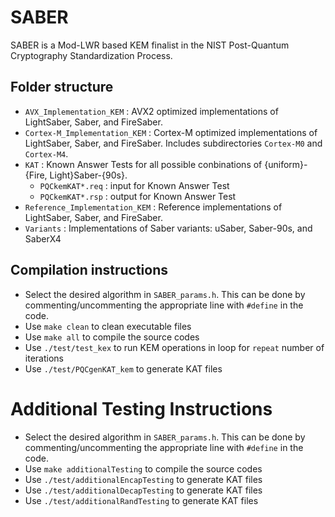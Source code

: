 # SABER

SABER is a Mod-LWR based KEM finalist in the NIST Post-Quantum Cryptography Standardization Process.

## Folder structure

* `AVX_Implementation_KEM` : AVX2 optimized implementations of LightSaber, Saber, and FireSaber.
* `Cortex-M_Implementation_KEM` : Cortex-M optimized implementations of LightSaber, Saber, and FireSaber. Includes subdirectories `Cortex-M0` and `Cortex-M4`.
* `KAT` : Known Answer Tests for all possible conbinations of {uniform}-{Fire, Light}Saber-{90s}.
  * `PQCkemKAT*.req` : input for Known Answer Test
  * `PQCkemKAT*.rsp` : output for Known Answer Test
* `Reference_Implementation_KEM` : Reference implementations of LightSaber, Saber, and FireSaber.
* `Variants` : Implementations of Saber variants: uSaber, Saber-90s, and SaberX4

## Compilation instructions

* Select the desired algorithm in `SABER_params.h`. This can be done by commenting/uncommenting the appropriate line with `#define` in the code.   
* Use `make clean` to clean executable files
* Use `make all` to compile the source codes 
* Use `./test/test_kex` to run KEM operations in loop for `repeat` number of iterations
* Use `./test/PQCgenKAT_kem` to generate KAT files


# Additional Testing Instructions
* Select the desired algorithm in `SABER_params.h`. This can be done by commenting/uncommenting the appropriate line with `#define` in the code.  
* Use `make additionalTesting` to compile the source codes 
* Use `./test/additionalEncapTesting` to generate KAT files
* Use `./test/additionalDecapTesting` to generate KAT files
* Use `./test/additionalRandTesting` to generate KAT files